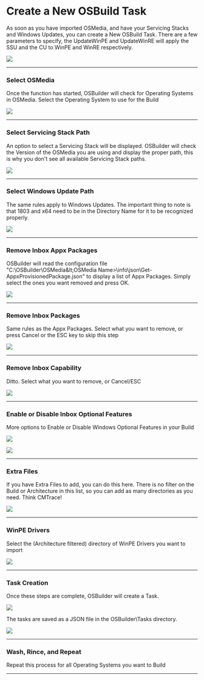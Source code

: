 # Create a New OSBuild Task

As soon as you have imported OSMedia, and have your Servicing Stacks and Windows Updates, you can create a New OSBuild Task.  There are a few parameters to specify, the UpdateWinPE and UpdateWinRE will apply the SSU and the CU to WinPE and WinRE respectively.

![](/assets/2018-07-10_14-43-42.png)

---

### Select OSMedia

Once the function has started, OSBuilder will check for Operating Systems in OSMedia.  Select the Operating System to use for the Build

![](/assets/2018-07-10_15-00-48.png)

---

### Select Servicing Stack Path

An option to select a Servicing Stack will be displayed.  OSBuilder will check the Version of the OSMedia you are using and display the proper path, this is why you don't see all available Servicing Stack paths.

![](/assets/2018-07-10_15-02-07.png) 

---

### Select Windows Update Path

The same rules apply to Windows Updates.  The important thing to note is that 1803 and x64 need to be in the Directory Name for it to be recognized properly.

![](/assets/2018-07-10_15-03-56.png)

---

### Remove Inbox Appx Packages

OSBuilder will read the configuration file "C:\OSBuilder\OSMedia\&lt;OSMedia Name&gt;\info\json\Get-AppxProvisionedPackage.json" to display a list of Appx Packages.  Simply select the ones you want removed and press OK.

![](/assets/2018-07-10_15-05-35.png)

---

### Remove Inbox Packages

Same rules as the Appx Packages.  Select what you want to remove, or press Cancel or the ESC key to skip this step

![](/assets/2018-07-10_15-07-35.png)

---

### Remove Inbox Capability

Ditto.  Select what you want to remove, or Cancel/ESC

![](/assets/2018-07-10_15-09-24.png)

---

### Enable or Disable Inbox Optional Features

More options to Enable or Disable Windows Optional Features in your Build

![](/assets/2018-07-10_15-10-37.png)

![](/assets/2018-07-10_15-11-36.png)

---

### Extra Files

If you have Extra Files to add, you can do this here.  There is no filter on the Build or Architecture in this list, so you can add as many directories as you need.  Think CMTrace!

![](/assets/2018-07-10_15-12-33.png)

---

### WinPE Drivers

Select the \(Architecture filtered\) directory of WinPE Drivers you want to import

![](/assets/2018-07-10_15-14-39.png)

---

### Task Creation

Once these steps are complete, OSBuilder will create a Task.

![](/assets/2018-07-10_15-15-42.png)

The tasks are saved as a JSON file in the OSBuilder\Tasks directory.

![](/assets/2018-07-10_15-16-52.png)

---

### Wash, Rince, and Repeat

Repeat this process for all Operating Systems you want to Build

---

















